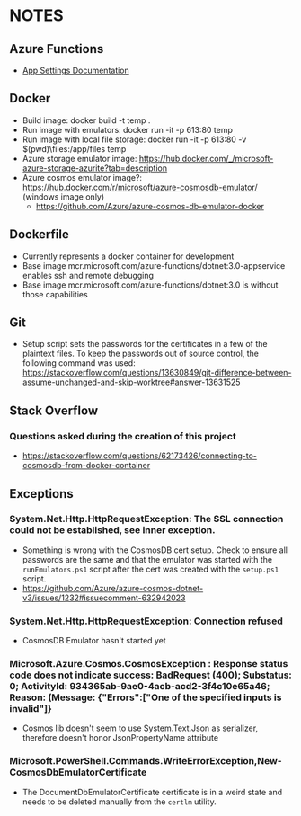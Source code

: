 # NOTES

## Azure Functions
 - [App Settings Documentation](https://docs.microsoft.com/en-us/azure/azure-functions/functions-app-settings)

## Docker
 - Build image: docker build -t temp .
 - Run image with emulators: docker run -it -p 613:80 temp
 - Run image with local file storage: docker run -it -p 613:80 -v $(pwd)\files:/app/files temp
 - Azure storage emulator image: https://hub.docker.com/_/microsoft-azure-storage-azurite?tab=description
 - Azure cosmos emulator image?: https://hub.docker.com/r/microsoft/azure-cosmosdb-emulator/ (windows image only)
   - https://github.com/Azure/azure-cosmos-db-emulator-docker
                               

## Dockerfile
 - Currently represents a docker container for development
 - Base image mcr.microsoft.com/azure-functions/dotnet:3.0-appservice enables ssh and remote debugging
 - Base image mcr.microsoft.com/azure-functions/dotnet:3.0 is without those capabilities

## Git
 - Setup script sets the passwords for the certificates in a few of the plaintext files. To keep the passwords out of source control, the following command was used: https://stackoverflow.com/questions/13630849/git-difference-between-assume-unchanged-and-skip-worktree#answer-13631525

## Stack Overflow
 ### Questions asked during the creation of this project
  - https://stackoverflow.com/questions/62173426/connecting-to-cosmosdb-from-docker-container

## Exceptions
 ### System.Net.Http.HttpRequestException: The SSL connection could not be established, see inner exception.
  - Something is wrong with the CosmosDB cert setup. Check to ensure all passwords are the same and that the emulator was started with the `runEmulators.ps1` script after the cert was created with the `setup.ps1` script.
  - https://github.com/Azure/azure-cosmos-dotnet-v3/issues/1232#issuecomment-632942023
 ### System.Net.Http.HttpRequestException: Connection refused
  - CosmosDB Emulator hasn't started yet
 ### Microsoft.Azure.Cosmos.CosmosException : Response status code does not indicate success: BadRequest (400); Substatus: 0; ActivityId: 934365ab-9ae0-4acb-acd2-3f4c10e65a46; Reason: (Message: {"Errors":["One of the specified inputs is invalid"]}
  - Cosmos lib doesn't seem to use System.Text.Json as serializer, therefore doesn't honor JsonPropertyName attribute
 ### Microsoft.PowerShell.Commands.WriteErrorException,New-CosmosDbEmulatorCertificate
  - The DocumentDbEmulatorCertificate certificate is in a weird state and needs to be deleted manually from the `certlm` utility.